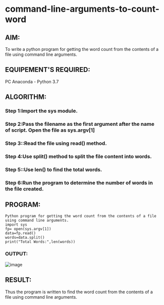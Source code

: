 # command-line-arguments-to-count-word
## AIM:
To write a python program for getting the word count from the contents of a file using command line arguments.
## EQUIPEMENT'S REQUIRED: 
PC
Anaconda - Python 3.7
## ALGORITHM: 
### Step 1:Import the sys module.

### Step 2:Pass the filename as the first argument after the name of script. Open the file as sys.argv[1]
 
### Step 3::Read the file using read() method.

### Step 4:Use split() method to split the file content into words.

### Step 5::Use len() to find the total words.

### Step 6:Run the program to determine the number of words in the file created.

## PROGRAM:
~~~
Python program for getting the word count from the contents of a file using command line arguments.
import sys
fp= open(sys.argv[1])
data=fp.read()
words=data.split()
print("Total Words:",len(words))
~~~

### OUTPUT:

![image](https://github.com/Msuren48106/command-line-arguments-to-count-word/assets/150503875/990209b9-82c7-4cb2-b898-0adb35e17454)


## RESULT:
Thus the program is written to find the word count from the contents of a file using command line arguments.
